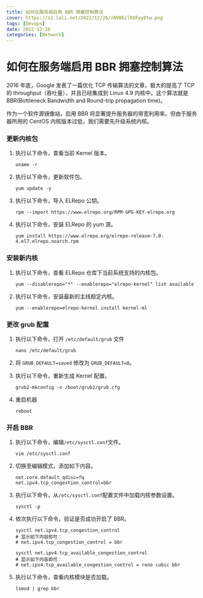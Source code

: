 ```yaml
---
title: 如何在服务端启用 BBR 拥塞控制算法
cover: https://s2.loli.net/2022/12/26/zN9BEclKUFpyDtw.png
tags: [Devops]
date: 2022-12-26
categories: [Network]
---
```


# 如何在服务端启用 BBR 拥塞控制算法

2016 年底，Google 发表了一篇优化 TCP 传输算法的文章，极大的提高了 TCP 的 throughput（吞吐量），并且已经集成到 Linux 4.9 内核中。这个算法就是 BBR(Bottleneck Bandwidth and Round-trip propagation time)。

作为一个软件源镜像站，启用 BBR 将显著提升服务器的带宽利用率。但由于服务器所用的 CentOS 内核版本过低，我们需要先升级系统内核。

<!-- more -->

### 更新内核包

1. 执行以下命令，查看当前 Kernel 版本。

   ```shell
   uname -r
   ```

2. 执行以下命令，更新软件包。

   ```shell
   yum update -y
   ```

3. 执行以下命令，导入 ELRepo 公钥。

   ```shell
   rpm --import https://www.elrepo.org/RPM-GPG-KEY-elrepo.org
   ```

4. 执行以下命令，安装 ELRepo 的 yum 源。

   ```shell
   yum install https://www.elrepo.org/elrepo-release-7.0-4.el7.elrepo.noarch.rpm
   ```

### 安装新内核

1. 执行以下命令，查看 ELRepo 仓库下当前系统支持的内核包。

   ```shell
   yum --disablerepo="*" --enablerepo="elrepo-kernel" list available
   ```

2. 执行以下命令，安装最新的主线稳定内核。

   ```shell
   yum --enablerepo=elrepo-kernel install kernel-ml
   ```

### 更改 grub 配置

1. 执行以下命令，打开 `/etc/default/grub` 文件

   ```shell
   nano /etc/default/grub
   ```

2. 将 `GRUB_DEFAULT=saved` 修改为 `GRUB_DEFAULT=0`。

3. 执行以下命令，重新生成 Kernel 配置。

   ```shell
   grub2-mkconfig -o /boot/grub2/grub.cfg
   ```

4. 重启机器

   ```shell
   reboot
   ```

### 开启 BBR

1. 执行以下命令，编辑`/etc/sysctl.conf`文件。

   ```shell
   vim /etc/sysctl.conf
   ```

2. 切换至编辑模式，添加如下内容。

   ```shell
   net.core.default_qdisc=fq
   net.ipv4.tcp_congestion_control=bbr
   ```

3. 执行以下命令，从`/etc/sysctl.conf`配置文件中加载内核参数设置。

   ```shell
   sysctl -p
   ```

4. 依次执行以下命令，验证是否成功开启了 BBR。

   ```shell
   sysctl net.ipv4.tcp_congestion_control
   # 显示如下内容即可：
   # net.ipv4.tcp_congestion_control = bbr
   ```

   ```shell
   sysctl net.ipv4.tcp_available_congestion_control
   # 显示如下内容即可：
   # net.ipv4.tcp_available_congestion_control = reno cubic bbr
   ```

5. 执行以下命令，查看内核模块是否加载。

   ```shell
   lsmod | grep bbr
   ```
